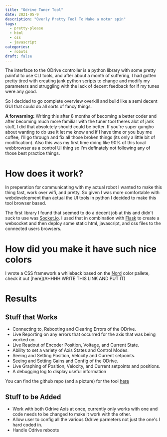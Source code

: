```yaml
---
title: "Odrive Tuner Tool"
date: 2021-05-9
description: "Overly Pretty Tool To Make a motor spin"
tags:
  - pretty-please
  - html
  - css
  - javascript
categories:
  - robots
draft: false
---
```



The interface to the ODrive controller is a python library with some pretty painful to use CLI tools, and after about a month of suffering, I had gotten pretty tired with creating jank python scripts to change and modify my parameters and struggling with the lack of decent feedback for if my tunes were any good. 

So I decided to go complete overview overkill and build like a semi decent GUI that could do all sorts of fancy things.  

**A forwarning:** Writing this after 8 months of becoming a better coder and after becoming much more familiar with the tuner tool theres alot of jank stuff, I did that ~~absolutely should~~ could be better. If you're super gungho about wanting to do use it let me know and if I have time or you buy me coffee, I'll go through and fix all those broken things (its only a little bit of modification). Also this was my first time doing like 90% of this local webbrowser as a control UI thing so I'm definately not following any of those best practice things. 

# How does it work? 

In preperation for communicating with my actual robot I wanted to make this thing fast, work over wifi, and pretty. So given I was more comfortable with webdevelopment than actual the UI tools in python I decided to make this tool browser based.

The first library I found that seemed to do a decent job at this and didn't suck to use was [Socket.io](https://socket.io/). I used that in combination with [Flask](https://flask.palletsprojects.com/) to create a websocket and then deploy some static html, javascript, and css files to the connected users browsers.

# How did you make it have such nice colors
I wrote a CSS framework a whileback based on the [Nord](https://www.nordtheme.com/) color pallete, check it out [here](AHHHH WRITE THIS LINK AND PUT IT)

# Results 

## Stuff that Works
- Connecting to, Rebooting and Clearing Errors of the ODrive.
- Live Reporting on any errors that occurred for the axis that was being
worked on.
- Live Readout of Encoder Position, Voltage, and Current State.
- Ability to set a variety of Axis States and Control Modes.
- Seeing and Setting Position, Velocity and Current setpoints.
- Seeing and Setting Gains and Config of the ODrive.
- Live Graphing of Position, Velocity, and Current setpoints and positions.
- A debugging log to display useful information

You can find the github repo (and a picture) for the tool [here](https://github.com/swol-kat/odrive-tuner/blob/master/README.md)

## Stuff to be Added
- Work with both Odrive Axis at once, currently only works with one and code needs to be changed to make it work with the other. 
- Allow user to config all the various Odrive parmeters not just the one's I hard coded in. 
- Handle Odrive reboots

